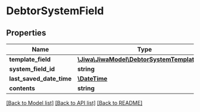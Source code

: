 # DebtorSystemField

## Properties
Name | Type | Description | Notes
------------ | ------------- | ------------- | -------------
**template_field** | [**\Jiwa\JiwaModel\DebtorSystemTemplateField**](DebtorSystemTemplateField.md) |  | [optional] 
**system_field_id** | **string** |  | [optional] 
**last_saved_date_time** | [**\DateTime**](\DateTime.md) |  | [optional] 
**contents** | **string** |  | [optional] 

[[Back to Model list]](../README.md#documentation-for-models) [[Back to API list]](../README.md#documentation-for-api-endpoints) [[Back to README]](../README.md)


